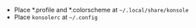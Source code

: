 - Place \*.profile and \*.colorscheme at `~/.local/share/konsole`
- Place `konsolerc` at `~/.config`
